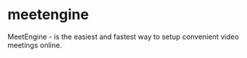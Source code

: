 # meetengine
MeetEngine - is the easiest and fastest way to setup convenient video meetings online.
